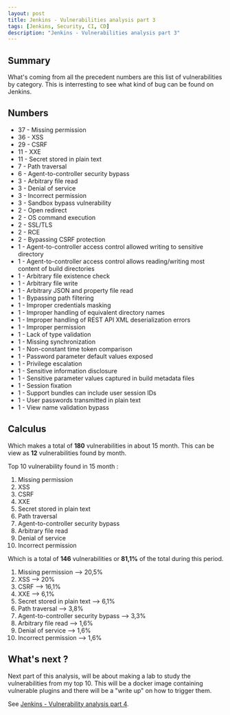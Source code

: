 ```yaml
---
layout: post
title: Jenkins - Vulnerabilities analysis part 3
tags: [Jenkins, Security, CI, CD]
description: "Jenkins - Vulnerabilities analysis part 3"
---
```


## Summary
What's coming from all the precedent numbers are this list of vulnerabilities by category. This is interresting to see what kind of bug can be found on Jenkins.

## Numbers
- 37 - Missing permission
- 36 - XSS
- 29 - CSRF
- 11 - XXE
- 11 - Secret stored in plain text
- 7 - Path traversal
- 6 - Agent-to-controller security bypass
- 3 - Arbitrary file read
- 3 - Denial of service
- 3 - Incorrect permission
- 3 - Sandbox bypass vulnerability
- 2 - Open redirect
- 2 - OS command execution
- 2 - SSL/TLS
- 2 - RCE
- 2 - Bypassing CSRF protection
- 1 - Agent-to-controller access control allowed writing to sensitive directory
- 1 - Agent-to-controller access control allows reading/writing most content of build directories
- 1 - Arbitrary file existence check
- 1 - Arbitrary file write
- 1 - Arbitrary JSON and property file read
- 1 - Bypassing path filtering
- 1 - Improper credentials masking
- 1 - Improper handling of equivalent directory names
- 1 - Improper handling of REST API XML deserialization errors
- 1 - Improper permission
- 1 - Lack of type validation
- 1 - Missing synchronization 
- 1 - Non-constant time token comparison
- 1 - Password parameter default values exposed
- 1 - Privilege escalation
- 1 - Sensitive information disclosure
- 1 - Sensitive parameter values captured in build metadata files
- 1 - Session fixation
- 1 - Support bundles can include user session IDs
- 1 - User passwords transmitted in plain text
- 1 - View name validation bypass

## Calculus
Which makes a total of **180** vulnerabilities in about 15 month. This can be view as **12** vulnerabilities found by month.

Top 10 vulnerability found in 15 month :
1. Missing permission
2. XSS
3. CSRF
4. XXE
5. Secret stored in plain text
6. Path traversal
7. Agent-to-controller security bypass
8. Arbitrary file read
9. Denial of service
10. Incorrect permission


Which is a total of **146** vulnerabilities or **81,1%** of the total during this period.
1. Missing permission --> 20,5%
2. XSS --> 20%
3. CSRF --> 16,1%
4. XXE --> 6,1%
5. Secret stored in plain text --> 6,1% 
6. Path traversal --> 3,8%
7. Agent-to-controller security bypass --> 3,3%
8. Arbitrary file read --> 1,6%
9. Denial of service --> 1,6%
10. Incorrect permission --> 1,6%

## What's next ?
Next part of this analysis, will be about making a lab to study the vulnerabilities from my top 10. This will be a docker image containing vulnerable plugins and there will be a "write up" on how to trigger them.

See [Jenkins - Vulnerability analysis part 4](https://liodeus.github.io/2022/03/20/Jenkins-Vulnerabilities-analysis-part-4.html).
